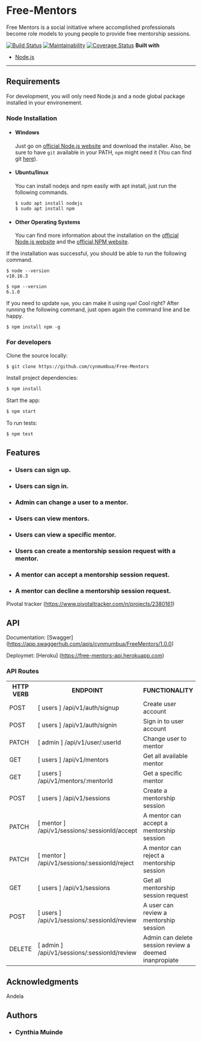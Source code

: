 # Free-Mentors
Free Mentors is a social initiative where accomplished professionals become role models to young people to provide free mentorship sessions. 

[![Build Status](https://travis-ci.org/cynmumbua/Free-Mentors.svg?branch=ft-update-to-mentor-168000713)](https://travis-ci.org/cynmumbua/Free-Mentors)
[![Maintainability](https://api.codeclimate.com/v1/badges/b204eca8eace469092db/maintainability)](https://codeclimate.com/github/cynmumbua/Free-Mentors/maintainability)
[![Coverage Status](https://coveralls.io/repos/github/cynmumbua/Free-Mentors/badge.svg?branch=develop)](https://coveralls.io/github/cynmumbua/Free-Mentors?branch=develop)
<b>Built with</b>
- [Node.js](https://nodejs.org)
---
## Requirements

For development, you will only need Node.js and a node global package installed in your environement.

### Node Installation
- #### Windows

  Just go on [official Node.js website](https://nodejs.org/) and download the installer.
Also, be sure to have `git` available in your PATH, `npm` might need it (You can find git [here](https://git-scm.com/)).

- #### Ubuntu/linux

  You can install nodejs and npm easily with apt install, just run the following commands.

      $ sudo apt install nodejs
      $ sudo apt install npm

- #### Other Operating Systems
  You can find more information about the installation on the [official Node.js website](https://nodejs.org/) and the [official NPM website](https://npmjs.org/).

If the installation was successful, you should be able to run the following command.

    $ node --version
    v10.16.3

    $ npm --version
    6.1.0

If you need to update `npm`, you can make it using `npm`! Cool right? After running the following command, just open again the command line and be happy.

    $ npm install npm -g
### For developers
Clone the source locally:

```sh
$ git clone https://github.com/cynmumbua/Free-Mentors
```
Install project dependencies:

```sh
$ npm install
```
Start the app:

```sh
$ npm start
```
To run tests:

```sh
$ npm test
```
## Features
- ### Users can sign up. 
- ### Users can sign in. 
- ### Admin can change a user to a mentor. 
- ### Users can view mentors. 
- ### Users can view a specific mentor. 
- ### Users can create a mentorship session request with a mentor. 
- ### A mentor can accept a mentorship session request. 
- ### A mentor can decline a mentorship session request. 
Pivotal tracker (https://www.pivotaltracker.com/n/projects/2380161)

## API 

Documentation:
[Swagger] (https://app.swaggerhub.com/apis/cynmumbua/FreeMentors/1.0.0)

Deploymet:
[Heroku] (https://free-mentors-api.herokuapp.com)

### API Routes
<table>
    <tr>
        <th>HTTP VERB</th>
        <th>ENDPOINT</th>
        <th>FUNCTIONALITY</th>
    </tr>
    <tr>
        <td>POST</td>
        <td>[ users ] /api/v1/auth/signup</td>
        <td>Create user account</td>
    </tr>
    <tr>
        <td>POST</td>
        <td>[ users ] /api/v1/auth/signin</td>
        <td>Sign in to user account</td>
    </tr>
    <tr>
        <td>PATCH</td>
        <td>[ admin ] /api/v1/user/:userId</td>
        <td>Change user to mentor</td>
    </tr>
    <tr>
        <td>GET</td>
        <td>[ users ] /api/v1/mentors</td>
        <td>Get all available mentor</td>
    </tr>
     <tr>
        <td>GET</td>
        <td>[ users ] /api/v1/mentors/:mentorId</td>
        <td>Get a specific mentor</td>
    </tr>
    <tr>
        <td>POST</td>
        <td>[ users ] /api/v1/sessions</td>
        <td>Create a mentorship session</td>
    </tr>
    <tr>
        <td>PATCH</td>
        <td>[ mentor ] /api/v1/sessions/:sessionId/accept</td>
        <td>A mentor can accept a mentorship session</td>
    </tr>
    <tr>
        <td>PATCH</td>
        <td>[ mentor ] /api/v1/sessions/:sessionId/reject</td>
        <td>A mentor can reject a mentorship session</td>
    </tr>
    <tr>
        <td>GET</td>
        <td>[ users ] /api/v1/sessions</td>
        <td>Get all mentorship session request</td>
    </tr>
    <tr>
        <td>POST</td>
        <td>[ users ] /api/v1/sessions/:sessionId/review</td>
        <td>A user can review a mentorship session</td>
    </tr>
    <tr>
        <td>DELETE</td>
        <td>[ admin ] /api/v1/sessions/:sessionId/review</td>
        <td>Admin can delete session review a deemed inanpropiate</td>
    </tr>
</table>

## Acknowledgments
 Andela
 
## Authors
- ### Cynthia Muinde

